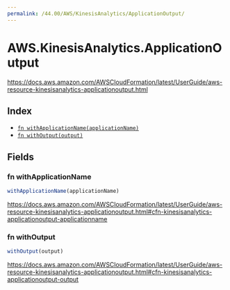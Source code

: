 ```yaml
---
permalink: /44.00/AWS/KinesisAnalytics/ApplicationOutput/
---
```


# AWS.KinesisAnalytics.ApplicationOutput

https://docs.aws.amazon.com/AWSCloudFormation/latest/UserGuide/aws-resource-kinesisanalytics-applicationoutput.html

## Index

* [`fn withApplicationName(applicationName)`](#fn-withapplicationname)
* [`fn withOutput(output)`](#fn-withoutput)

## Fields

### fn withApplicationName

```ts
withApplicationName(applicationName)
```

https://docs.aws.amazon.com/AWSCloudFormation/latest/UserGuide/aws-resource-kinesisanalytics-applicationoutput.html#cfn-kinesisanalytics-applicationoutput-applicationname

### fn withOutput

```ts
withOutput(output)
```

https://docs.aws.amazon.com/AWSCloudFormation/latest/UserGuide/aws-resource-kinesisanalytics-applicationoutput.html#cfn-kinesisanalytics-applicationoutput-output